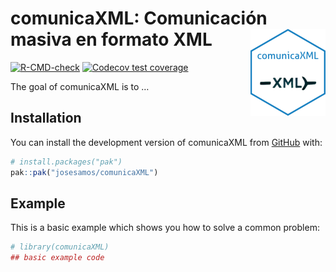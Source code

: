 
<!-- README.md is generated from README.Rmd. Please edit that file -->

# comunicaXML: Comunicación masiva en formato XML <a href="https://josesamos.github.io/comunicaXML/"><img src="man/figures/logo.png" align="right" height="139" alt="comunicaXML website" /></a>

<!-- badges: start -->

[![R-CMD-check](https://github.com/josesamos/comunicaXML/actions/workflows/R-CMD-check.yaml/badge.svg)](https://github.com/josesamos/comunicaXML/actions/workflows/R-CMD-check.yaml)
[![Codecov test
coverage](https://codecov.io/gh/josesamos/comunicaXML/graph/badge.svg)](https://app.codecov.io/gh/josesamos/comunicaXML)
<!-- badges: end -->

The goal of comunicaXML is to …

## Installation

You can install the development version of comunicaXML from
[GitHub](https://github.com/) with:

``` r
# install.packages("pak")
pak::pak("josesamos/comunicaXML")
```

## Example

This is a basic example which shows you how to solve a common problem:

``` r
# library(comunicaXML)
## basic example code
```
